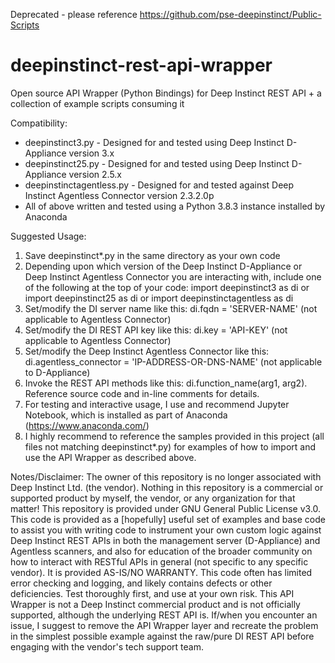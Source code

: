 Deprecated - please reference https://github.com/pse-deepinstinct/Public-Scripts

# deepinstinct-rest-api-wrapper
Open source API Wrapper (Python Bindings) for Deep Instinct REST API + a collection of example scripts consuming it

Compatibility:
* deepinstinct3.py - Designed for and tested using Deep Instinct D-Appliance version 3.x
* deepinstinct25.py - Designed for and tested using Deep Instinct D-Appliance version 2.5.x
* deepinstinctagentless.py - Designed for and tested against Deep Instinct Agentless Connector version 2.3.2.0p
* All of above written and tested using a Python 3.8.3 instance installed by Anaconda

Suggested Usage:

1. Save deepinstinct*.py in the same directory as your own code
2. Depending upon which version of the Deep Instinct D-Appliance or Deep Instinct Agentless Connector you are interacting with, include one of the following at the top of your code:
   import deepinstinct3 as di
   or
   import deepinstinct25 as di
   or
   import deepinstinctagentless as di
3. Set/modify the DI server name like this: di.fqdn = 'SERVER-NAME' (not applicable to Agentless Connector)
4. Set/modify the DI REST API key like this: di.key = 'API-KEY' (not applicable to Agentless Connector)
5. Set/modify the Deep Instinct Agentless Connector like this: di.agentless_connector = 'IP-ADDRESS-OR-DNS-NAME' (not applicable to D-Appliance)
6. Invoke the REST API methods like this:  di.function_name(arg1, arg2). Reference source code and in-line comments for details.
7. For testing and interactive usage, I use and recommend Jupyter Notebook, which is installed as part of Anaconda (https://www.anaconda.com/)
8. I highly recommend to reference the samples provided in this project (all files not matching deepinstinct*.py) for examples of how to import and use the API Wrapper as described above.

Notes/Disclaimer:
The owner of this repository is no longer associated with Deep Instinct Ltd. (the vendor). Nothing in this repository is a commercial or supported product by myself, the vendor, or any organization for that matter! This repository is provided under GNU General Public License v3.0. This code is provided as a [hopefully] useful set of examples and base code to assist you with writing code to instrument your own custom logic against Deep Instinct REST APIs in both the management server (D-Appliance) and Agentless scanners, and also for education of the broader community on how to interact with RESTful APIs in general (not specific to any specific vendor). It is provided AS-IS/NO WARRANTY. This code often has limited error checking and logging, and likely contains defects or other deficiencies. Test thoroughly first, and use at your own risk. This API Wrapper is not a Deep Instinct commercial product and is not officially supported, although the underlying REST API is. If/when you encounter an issue, I suggest to remove the API Wrapper layer and recreate the problem in the simplest possible example against the raw/pure DI REST API before engaging with the vendor's tech support team.
